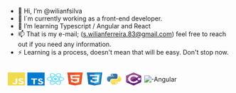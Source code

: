 - 👋 Hi, I’m @wilianfsilva
- 👀 I´m currently working as a front-end developer.
- 🌱 I’m learning Typescript / Angular and React
- 📫 That is my e-mail; (s.wilianferreira.83@gmail.com) feel free to reach out if you need any information.
- ⚡ Learning is a process, doesn't mean that will be easy. Don't stop now.

<div style="display: inline_block"><br>
  <img align="center" alt="-Js" height="30" width="40" src="https://raw.githubusercontent.com/devicons/devicon/master/icons/javascript/javascript-plain.svg">
  <img align="center" alt="-Ts" height="30" width="40" src="https://raw.githubusercontent.com/devicons/devicon/master/icons/typescript/typescript-plain.svg">
  <img align="center" alt="-React" height="30" width="40" src="https://raw.githubusercontent.com/devicons/devicon/master/icons/react/react-original.svg">
  <img align="center" alt="-HTML" height="30" width="40" src="https://raw.githubusercontent.com/devicons/devicon/master/icons/html5/html5-original.svg">
  <img align="center" alt="-CSS" height="30" width="40" src="https://raw.githubusercontent.com/devicons/devicon/master/icons/css3/css3-original.svg">
  <img align="center" alt="-Python" height="30" width="40" src="https://raw.githubusercontent.com/devicons/devicon/master/icons/python/python-original.svg">
  <img align="center" alt="-Csharp" height="30" width="40" src="https://raw.githubusercontent.com/devicons/devicon/master/icons/csharp/csharp-original.svg">
  <img align="center" alt="-Angular" height="30" width="40"src="https://cdn.jsdelivr.net/gh/devicons/devicon/icons/angularjs/angularjs-original.svg" />
          
</div>

